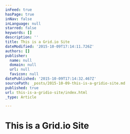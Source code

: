 ```yaml
---
inFeed: true
hasPage: true
inNav: false
inLanguage: null
starred: false
keywords: []
description: ''
title: This is a Grid.io Site
dateModified: '2015-10-09T17:14:11.726Z'
authors: []
publisher:
  name: null
  domain: null
  url: null
  favicon: null
datePublished: '2015-10-09T17:14:32.467Z'
sourcePath: _posts/2015-10-09-this-is-a-gridio-site.md
published: true
url: this-is-a-gridio-site/index.html
_type: Article

---
```

# **This is a Grid.io Site**
